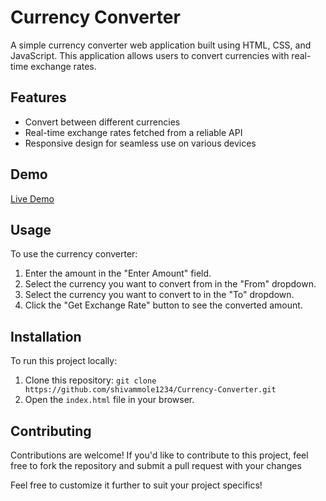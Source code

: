 

# Currency Converter

A simple currency converter web application built using HTML, CSS, and JavaScript. This application allows users to convert currencies with real-time exchange rates.

## Features

- Convert between different currencies
- Real-time exchange rates fetched from a reliable API
- Responsive design for seamless use on various devices

## Demo
[Live Demo](https://currencyconverterbyshivam.netlify.app) 

## Usage

To use the currency converter:

1. Enter the amount in the "Enter Amount" field.
2. Select the currency you want to convert from in the "From" dropdown.
3. Select the currency you want to convert to in the "To" dropdown.
4. Click the "Get Exchange Rate" button to see the converted amount.

## Installation

To run this project locally:

1. Clone this repository: `git clone https://github.com/shivammole1234/Currency-Converter.git`
2. Open the `index.html` file in your browser.

## Contributing

Contributions are welcome! If you'd like to contribute to this project, feel free to fork the repository and submit a pull request with your changes

Feel free to customize it further to suit your project specifics!
